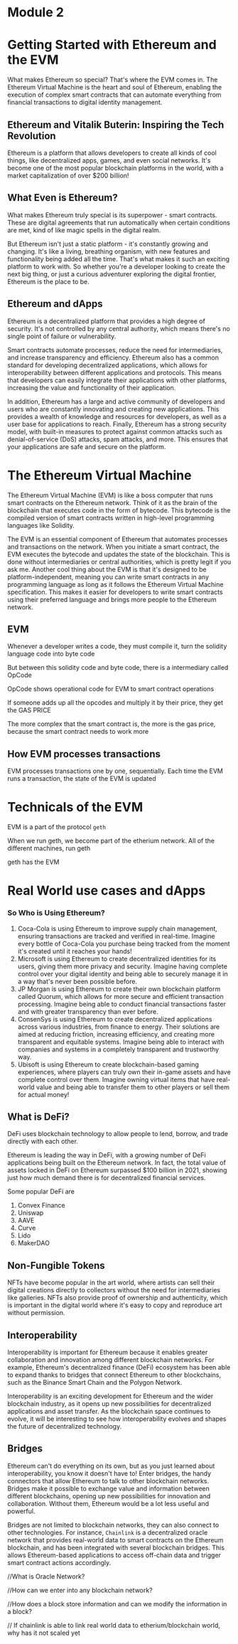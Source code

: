 # Module 2

# ****Getting Started with Ethereum and the EVM****

What makes Ethereum so special? That's where the EVM comes in. The Ethereum Virtual Machine is the heart and soul of Ethereum, enabling the execution of complex smart contracts that can automate everything from financial transactions to digital identity management.

## ****Ethereum and Vitalik Buterin: Inspiring the Tech Revolution****

Ethereum is a platform that allows developers to create all kinds of cool things, like decentralized apps, games, and even social networks. It's become one of the most popular blockchain platforms in the world, with a market capitalization of over $200 billion!

## ****What Even is Ethereum?****

What makes Ethereum truly special is its superpower - smart contracts. These are digital agreements that run automatically when certain conditions are met, kind of like magic spells in the digital realm.

But Ethereum isn't just a static platform - it's constantly growing and changing. It's like a living, breathing organism, with new features and functionality being added all the time. That's what makes it such an exciting platform to work with. So whether you're a developer looking to create the next big thing, or just a curious adventurer exploring the digital frontier, Ethereum is the place to be.

## ****Ethereum and dApps****

Ethereum is a decentralized platform that provides a high degree of security. It's not controlled by any central authority, which means there's no single point of failure or vulnerability.

Smart contracts automate processes, reduce the need for intermediaries, and increase transparency and efficiency. Ethereum also has a common standard for developing decentralized applications, which allows for interoperability between different applications and protocols. This means that developers can easily integrate their applications with other platforms, increasing the value and functionality of their application.

In addition, Ethereum has a large and active community of developers and users who are constantly innovating and creating new applications. This provides a wealth of knowledge and resources for developers, as well as a user base for applications to reach. Finally, Ethereum has a strong security model, with built-in measures to protect against common attacks such as denial-of-service (DoS) attacks, spam attacks, and more. This ensures that your applications are safe and secure on the platform.

# ****The Ethereum Virtual Machine****

The Ethereum Virtual Machine (EVM) is like a boss computer that runs smart contracts on the Ethereum network. Think of it as the brain of the blockchain that executes code in the form of bytecode. This bytecode is the compiled version of smart contracts written in high-level programming languages like Solidity.

The EVM is an essential component of Ethereum that automates processes and transactions on the network. When you initiate a smart contract, the EVM executes the bytecode and updates the state of the blockchain. This is done without intermediaries or central authorities, which is pretty legit if you ask me. Another cool thing about the EVM is that it's designed to be platform-independent, meaning you can write smart contracts in any programming language as long as it follows the Ethereum Virtual Machine specification. This makes it easier for developers to write smart contracts using their preferred language and brings more people to the Ethereum network.

## EVM

Whenever a developer writes a code, they must compile it, turn the solidity language code into byte code

But between this solidity code and byte code, there is a intermediary called OpCode

OpCode shows operational code for EVM to smart contract operations

If someone adds up all the opcodes and multiply it by their price, they get the GAS PRICE

The more complex that the smart contract is, the more is the gas price, because the smart contract needs to work more

## How EVM processes transactions

EVM processes transactions one by one, sequentially. Each time the EVM runs a transaction, the state of the EVM is updated  

# ****Technicals of the EVM****

EVM is a part of the protocol `geth`

When we run geth, we become part of the etherium network. All of the different machines, run geth

geth has the EVM

# Real World use cases and dApps

### ****So Who is Using Ethereum?****

1. Coca-Cola is using Ethereum to improve supply chain management, ensuring transactions are tracked and verified in real-time. Imagine every bottle of Coca-Cola you purchase being tracked from the moment it's created until it reaches your hands!
2. Microsoft is using Ethereum to create decentralized identities for its users, giving them more privacy and security. Imagine having complete control over your digital identity and being able to securely manage it in a way that's never been possible before.
3. JP Morgan is using Ethereum to create their own blockchain platform called Quorum, which allows for more secure and efficient transaction processing. Imagine being able to conduct financial transactions faster and with greater transparency than ever before.
4. ConsenSys is using Ethereum to create decentralized applications across various industries, from finance to energy. Their solutions are aimed at reducing friction, increasing efficiency, and creating more transparent and equitable systems. Imagine being able to interact with companies and systems in a completely transparent and trustworthy way.
5. Ubisoft is using Ethereum to create blockchain-based gaming experiences, where players can truly own their in-game assets and have complete control over them. Imagine owning virtual items that have real-world value and being able to transfer them to other players or sell them for actual money!

## ****What is DeFi?****

DeFi uses blockchain technology to allow people to lend, borrow, and trade directly with each other.

Ethereum is leading the way in DeFi, with a growing number of DeFi applications being built on the Ethereum network. In fact, the total value of assets locked in DeFi on Ethereum surpassed $100 billion in 2021, showing just how much demand there is for decentralized financial services.

Some popular DeFi are

1. Convex Finance
2. Uniswap
3. AAVE
4. Curve
5. Lido
6. MakerDAO

## ****Non-Fungible Tokens****

NFTs have become popular in the art world, where artists can sell their digital creations directly to collectors without the need for intermediaries like galleries. NFTs also provide proof of ownership and authenticity, which is important in the digital world where it's easy to copy and reproduce art without permission.

## ****Interoperability****

Interoperability is important for Ethereum because it enables greater collaboration and innovation among different blockchain networks. For example, Ethereum's decentralized finance (DeFi) ecosystem has been able to expand thanks to bridges that connect Ethereum to other blockchains, such as the Binance Smart Chain and the Polygon Network.

Interoperability is an exciting development for Ethereum and the wider blockchain industry, as it opens up new possibilities for decentralized applications and asset transfer. As the blockchain space continues to evolve, it will be interesting to see how interoperability evolves and shapes the future of decentralized technology.

## ****Bridges****

Ethereum can't do everything on its own, but as you just learned about interoperability, you know it doesn't have to! Enter bridges, the handy connectors that allow Ethereum to talk to other blockchain networks. Bridges make it possible to exchange value and information between different blockchains, opening up new possibilities for innovation and collaboration. Without them, Ethereum would be a lot less useful and powerful.

Bridges are not limited to blockchain networks, they can also connect to other technologies. For instance, `Chainlink` is a decentralized oracle network that provides real-world data to smart contracts on the Ethereum blockchain, and has been integrated with several blockchain bridges. This allows Ethereum-based applications to access off-chain data and trigger smart contract actions accordingly.

//What is  Oracle Network?

//How can we enter into any blockchain network?

//How does a block store information and can we modify the information in a block?

// If chainlink is able to link real world data to etherium/blockchain world, why has it not scaled yet
